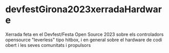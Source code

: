 # devfestGirona2023xerradaHardware
Xerrada feta en el Devfest/Festa Open Source 2023 sobre els controladors opensource "leverless" tipo hitbox, i en general sobre el hardware de codi obert i les seves comunitats i propulsors
